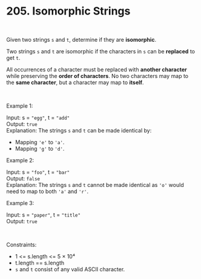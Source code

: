 # 205. Isomorphic Strings

<br>  

Given two strings `s` and `t`, determine if they are **isomorphic**.

Two strings `s` and `t` are isomorphic if the characters in `s` can be **replaced** to get `t`.

All occurrences of a character must be replaced with **another character** while preserving the **order of characters**.
No two characters may map to the **same character**, but a character may map to **itself**.

<br>  

Example 1:

Input: s = `"egg"`, t = `"add"` <br>
Output: `true` <br>
Explanation:
The strings `s` and `t` can be made identical by:

* Mapping `'e'` to `'a'`.
* Mapping `'g'` to `'d'`.

Example 2:

Input: s = `"foo"`, t = `"bar"` <br>
Output: `false` <br>
Explanation:
The strings `s` and `t` cannot be made identical as `'o'` would need to map to both `'a'` and `'r'`.

Example 3:

Input: s = `"paper"`, t = `"title"` <br>
Output: `true`

<br>  

Constraints:

* 1 <= s.length <= 5 × 10⁴
* t.length == s.length
* `s` and `t` consist of any valid ASCII character.